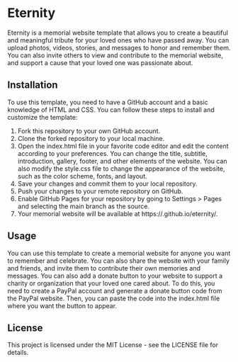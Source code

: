 
# Eternity

Eternity is a memorial website template that allows you to create a beautiful and meaningful tribute for your loved ones who have passed away. You can upload photos, videos, stories, and messages to honor and remember them. You can also invite others to view and contribute to the memorial website, and support a cause that your loved one was passionate about.

## Installation

To use this template, you need to have a GitHub account and a basic knowledge of HTML and CSS. You can follow these steps to install and customize the template:

1. Fork this repository to your own GitHub account.
2. Clone the forked repository to your local machine.
3. Open the index.html file in your favorite code editor and edit the content according to your preferences. You can change the title, subtitle, introduction, gallery, footer, and other elements of the website. You can also modify the style.css file to change the appearance of the website, such as the color scheme, fonts, and layout.
4. Save your changes and commit them to your local repository.
5. Push your changes to your remote repository on GitHub.
6. Enable GitHub Pages for your repository by going to Settings > Pages and selecting the main branch as the source.
7. Your memorial website will be available at https://<your-username>.github.io/eternity/.

## Usage

You can use this template to create a memorial website for anyone you want to remember and celebrate. You can also share the website with your family and friends, and invite them to contribute their own memories and messages. You can also add a donate button to your website to support a charity or organization that your loved one cared about. To do this, you need to create a PayPal account and generate a donate button code from the PayPal website. Then, you can paste the code into the index.html file where you want the button to appear.

## License

This project is licensed under the MIT License - see the LICENSE file for details.
